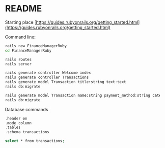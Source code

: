 # README

Starting place [https://guides.rubyonrails.org/getting_started.html](https://guides.rubyonrails.org/getting_started.html)

Command line:

```bash
rails new FinanceManagerRuby
cd FinanceManagerRuby

rails routes
rails server

rails generate controller Welcome index
rails generate controller Transactions
rails generate model Transaction title:string text:text
rails db:migrate

rails generate model Transaction name:string payment_method:string category:string amount:decimal{8-2} submit_date:datetime status:integer --force
rails db:migrate
```

Database commands

```bash
.header on
.mode column
.tables
.schema transactions

select * from transactions;
```
